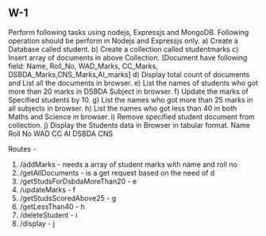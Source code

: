 ## W-1


Perform following tasks using nodejs, Expressjs and MongoDB. Following operation should be perform in Nodejs and Expressjs only.
a) Create a Database called student.
b) Create a collection called studentmarks
c) Insert array of documents in above Collection. [Document have following field:
Name, Roll_No, WAD_Marks, CC_Marks, DSBDA_Marks,CNS_Marks,AI_marks]
d) Display total count of documents and List all the documents in browser.
e) List the names of students who got more than 20 marks in DSBDA Subject in browser.
f) Update the marks of Specified students by 10.
g) List the names who got more than 25 marks in all subjects in
browser.
h) List the names who got less than 40 in both Maths and Science in browser.
i) Remove specified student document from collection.
j) Display the Students data in Browser in tabular format.
Name Roll No WAD CC AI DSBDA CNS



Routes - 
1) /addMarks - needs a array of student marks with name and roll no
2) /getAllDocuments - is a get request based on the need of d
3) /getStudsForDsbdaMoreThan20 - e 
4) /updateMarks - f
5) /getStudsScoredAbove25 - g
6) /getLessThan40 - h
7) /deleteStudent - i
8) /display - j



